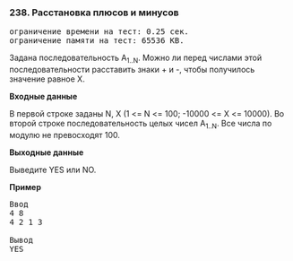 ﻿### 238. Расстановка плюсов и минусов

<pre>ограничение времени на тест: 0.25 сек.
ограничение памяти на тест: 65536 KB.</pre>


Задана последовательность A<sub>1..N</sub>. Можно ли перед числами этой последовательности расставить знаки + и -, чтобы получилось значение равное X.

**Входные данные**

В первой строке заданы N, X (1 <= N <= 100; -10000 <= X <= 10000). Во второй строке последовательность целых чисел A<sub>1..N</sub>. Все числа по модулю не превосходят 100.

**Выходные данные**

Выведите YES или NO.

**Пример**

<pre>Ввод
4 8 
4 2 1 3

Вывод
YES</pre>